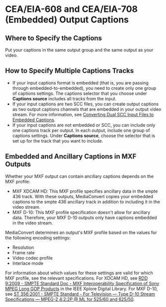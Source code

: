 # CEA/EIA\-608 and CEA/EIA\-708 \(Embedded\) Output Captions<a name="embedded-output-captions"></a>

## Where to Specify the Captions<a name="where-embedded-output-captions"></a>

Put your captions in the same output group and the same output as your video\.

## How to Specify Multiple Captions Tracks<a name="multilang-embedded-output-captions"></a>
+ If your input captions format is embedded \(that is, you are passing through embedded\-to\-embedded\), you need to create only one group of captions settings\. The captions selector that you choose under **Captions source** includes all tracks from the input\.
+ If your input captions are two SCC files, you can create output captions as two output captions channels that are embedded in your output video stream\. For more information, see [Converting Dual SCC Input Files to Embedded Captions](converting-dual-scc-input-files-to-embedded-captions.md)\.
+ If your input captions are not embedded or SCC, you can include only one captions track per output\. In each output, include one group of captions settings\. Under **Captions source**, choose the selector that is set up for the track that you want to include\.

## Embedded and Ancillary Captions in MXF Outputs<a name="embedded-and-ancillary-captions-in-mxf-outputs"></a>

Whether your MXF output can contain ancillary captions depends on the MXF profile:
+ MXF XDCAM HD: This MXF profile specifies ancillary data in the smpte 436 track\. With these outputs, MediaConvert copies your embedded captions to the smpte 436 ancillary track in addition to including it in the video stream\.
+ MXF D\-10: This MXF profile specification doesn't allow for ancillary data\. Therefore, your MXF D\-10 outputs only have captions embedded in the video stream\.

MediaConvert determines an output's MXF profile based on the values for the following encoding settings:
+ Resolution
+ Frame rate
+ Video codec profile
+ Interlace mode

For information about which values for these settings are valid for which MXF profile, see the relevant specifications\. For XDCAM HD, see [RDD 9:2009 \- SMPTE Standard Doc \- MXF Interoperability Specification of Sony MPEG Long GOP Products](https://ieeexplore.ieee.org/document/7290306) in the IEEE Xplore Digital Library\. For MXF D\-10, see [ST 356:2001 \- SMPTE Standard \- For Television — Type D\-10 Stream Specifications — MPEG\-2 4:2:2P @ ML for 525/60 and 625/50](https://ieeexplore.ieee.org/document/7290684)\.